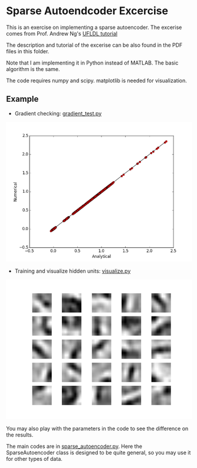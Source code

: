 Sparse Autoendcoder Excercise
=============================

This is an exercise on implementing a sparse autoencoder. The excerise
comes from Prof. Andrew Ng's [UFLDL tutorial](http://ufldl.stanford.edu/wiki/index.php/Exercise:Sparse_Autoencoder)

The description and tutorial of the excerise can be also found in the PDF
files in this folder.

Note that I am implementing it in Python instead of MATLAB.
The basic algorithm is the same.

The code requires numpy and scipy. matplotlib is needed for visualization.

Example
-------
- Gradient checking: [gradient_test.py](./gradient_test.py)

![alt text](./gradient_check.png)

- Training and visualize hidden units: [visualize.py](./visualize.py)

![alt text](./hidden_units.png)

You may also play with the parameters in the code to see the difference on
the results.

The main codes are in [sparse_autoencoder.py](./sparse_autoencoder.py).
Here the SparseAutoencoder class is designed to be quite general, so you may use it for other types of data.
